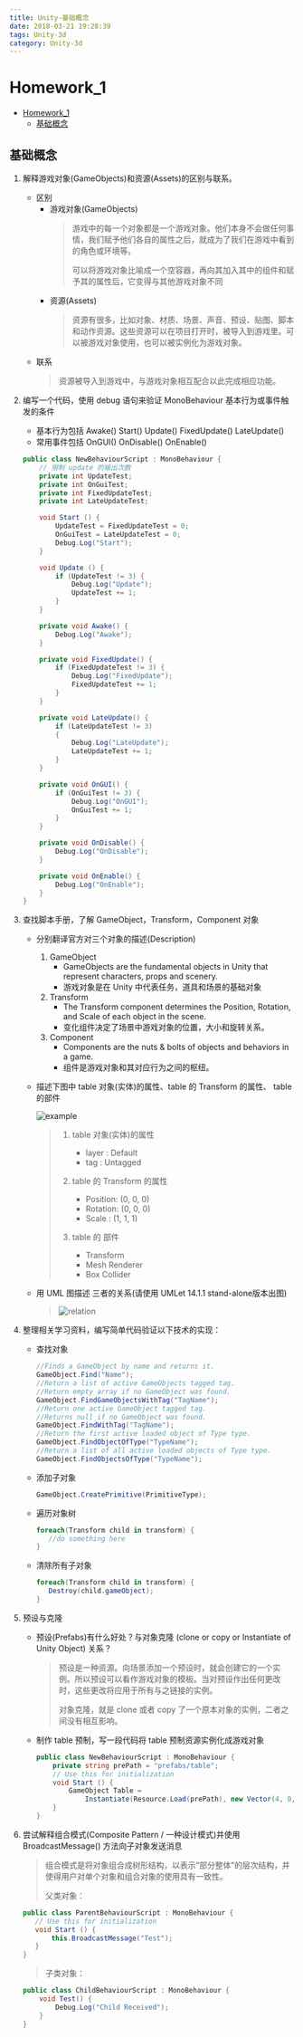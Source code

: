 ```yaml
---
title: Unity-基础概念
date: 2018-03-21 19:28:39
tags: Unity-3d
category: Unity-3d
---
```

# Homework_1

<!-- TOC -->

- [Homework_1](#homework_1)
    - [基础概念](#基础概念)

<!-- /TOC -->

## 基础概念

1. 解释游戏对象(GameObjects)和资源(Assets)的区别与联系。
    + 区别
      + 游戏对象(GameObjects)
          >游戏中的每一个对象都是一个游戏对象。他们本身不会做任何事情，我们赋予他们各自的属性之后，就成为了我们在游戏中看到的角色或环境等。
          >
          >可以将游戏对象比喻成一个空容器，再向其加入其中的组件和赋予其的属性后，它变得与其他游戏对象不同
      + 资源(Assets)
          >资源有很多，比如对象、材质、场景、声音、预设、贴图、脚本和动作资源。这些资源可以在项目打开时，被导入到游戏里。可以被游戏对象使用，也可以被实例化为游戏对象。
    + 联系
        > 资源被导入到游戏中，与游戏对象相互配合以此完成相应功能。

1. 编写一个代码，使用 debug 语句来验证 MonoBehaviour 基本行为或事件触发的条件
    + 基本行为包括 Awake() Start() Update() FixedUpdate() LateUpdate()
    + 常用事件包括 OnGUI() OnDisable() OnEnable()

    ```cs
    public class NewBehaviourScript : MonoBehaviour {
        // 限制 update 的输出次数
        private int UpdateTest;
        private int OnGuiTest;
        private int FixedUpdateTest;
        private int LateUpdateTest;

        void Start () {
            UpdateTest = FixedUpdateTest = 0;
            OnGuiTest = LateUpdateTest = 0;
            Debug.Log("Start");
        }

        void Update () {
            if (UpdateTest != 3) {
                Debug.Log("Update");
                UpdateTest += 1;
            }
        }

        private void Awake() {
            Debug.Log("Awake");
        }

        private void FixedUpdate() {
            if (FixedUpdateTest != 3) {
                Debug.Log("FixedUpdate");
                FixedUpdateTest += 1;
            }
        }

        private void LateUpdate() {
            if (LateUpdateTest != 3)
            {
                Debug.Log("LateUpdate");
                LateUpdateTest += 1;
            }
        }

        private void OnGUI() {
            if (OnGuiTest != 3) {
                Debug.Log("OnGUI");
                OnGuiTest += 1;
            }
        }

        private void OnDisable() {
            Debug.Log("OnDisable");
        }

        private void OnEnable() {
            Debug.Log("OnEnable");
        }
    }
    ```

1. 查找脚本手册，了解 GameObject，Transform，Component 对象
    + 分别翻译官方对三个对象的描述(Description)
        1. GameObject
            + GameObjects are the fundamental objects in Unity that represent characters, props and scenery.
            + 游戏对象是在 Unity 中代表任务，道具和场景的基础对象
        1. Transform
            + The Transform component determines the Position, Rotation, and Scale of each object in the scene.
            + 变化组件决定了场景中游戏对象的位置，大小和旋转关系。
        1. Component
            + Components are the nuts & bolts of objects and behaviors in a game.
            + 组件是游戏对象和其对应行为之间的枢纽。

    + 描述下图中 table 对象(实体)的属性、table 的 Transform 的属性、 table 的部件

        ![example](基础概念/example.png)

        >1. table 对象(实体)的属性
        >       + layer : Default
        >       + tag : Untagged
        >
        >1. table 的 Transform 的属性
        >       + Position: (0, 0, 0)
        >       + Rotation: (0, 0, 0)
        >       + Scale   : (1, 1, 1)
        >
        >1. table 的 部件
        >       + Transform
        >       + Mesh Renderer
        >       + Box Collider

    + 用 UML 图描述 三者的关系(请使用 UMLet 14.1.1 stand-alone版本出图)
        >![relation](基础概念/relationship.jpg)

1. 整理相关学习资料，编写简单代码验证以下技术的实现：
    + 查找对象
        ```cs
        //Finds a GameObject by name and returns it.
        GameObject.Find("Name");
        //Return a list of active GameObjects tagged tag.
        //Return empty array if no GameObject was found.
        GameObject.FindGameObjectsWithTag("TagName");
        //Return one active GameObject tagged tag.
        //Returns null if no GameObject was found.
        GameObject.FindWithTag("TagName");
        //Return the first active loaded object of Type type.
        GameObject.FindObjectOfType("TypeName");
        //Return a list of all active loaded objects of Type type.
        GameObject.FindObjectsOfType("TypeName");
        ```
    + 添加子对象
        ```cs
        GameObject.CreatePrimitive(PrimitiveType);
        ```
    + 遍历对象树
        ```cs
        foreach(Transform child in transform) {
           //do something here
        }
        ```
    + 清除所有子对象
        ```cs
        foreach(Transform child in transform) {
           Destroy(child.gameObject);
        }
        ```

1. 预设与克隆
    + 预设(Prefabs)有什么好处？与对象克隆 (clone or copy or Instantiate of Unity Object) 关系？
        >预设是一种资源。向场景添加一个预设时，就会创建它的一个实例。所以预设可以看作游戏对象的模板。当对预设作出任何更改时，这些更改将应用于所有与之链接的实例。
        >
        >对象克隆，就是 clone 或者 copy 了一个原本对象的实例，二者之间没有相互影响。
    + 制作 table 预制，写一段代码将 table 预制资源实例化成游戏对象
        ```cs
        public class NewBehaviourScript : MonoBehaviour {
            private string prePath = "prefabs/table";
            // Use this for initialization
            void Start () {
                GameObject Table =
                    Instantiate(Resource.Load(prePath), new Vector(4, 0, 0), Quaternion.identity) as GameObject;
            }
        }
        ```

1. 尝试解释组合模式(Composite Pattern / 一种设计模式)并使用 BroadcastMessage() 方法向子对象发送消息
    >组合模式是将对象组合成树形结构，以表示“部分整体”的层次结构，并使得用户对单个对象和组合对象的使用具有一致性。
    >
    >父类对象：
    ```cs
    public class ParentBehaviourScript : MonoBehaviour {
       // Use this for initialization
       void Start () {
           this.BroadcastMessage("Test");
       }
    }
    ```
    >子类对象：
    ```cs
    public class ChildBehaviourScript : MonoBehaviour {
        void Test() {
            Debug.Log("Child Received");
        }
    }
    ```
